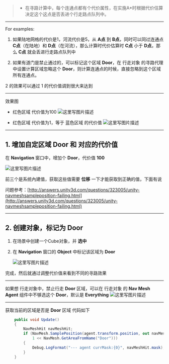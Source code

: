 > - 在寻路计算中，每个连通点都有个代价属性，在实施A*时根据代价估算决定这个这点是否丢进个行走路点队列中。

---
For examples:

1. 如果陆地网格的代价是1，河流代价是5，从 **A点** 到 **B点**，同时可以同过连通点 **C点**（在陆地）和 **D点**（在河流），那么计算时代价估算时 **C点** 小于 **D点**，那么 **C点** 就会丢进行走路点队列中

2. 如果有道门是禁止通过的，可以标记这个区域 **Door**，在 行走对象 的寻路代理中设置计算区域忽略这个 **Door**，则计算连通点的时候，直接忽略到这个区域所有连通点。

2  的效果可以通过 1 的代价值调到很大来达到

---
效果图

- 红色区域 代价值为100 
	![这里写图片描述](http://img.blog.csdn.net/20161015120408652)

- 红色区域 代价值为1，等于 蓝色区域 的代价值
	![这里写图片描述](http://img.blog.csdn.net/20161015120421512)

---
## 1. 增加自定区域 **Door** 和 对应的代价值
在 **Navigation** 窗口中，增加个 **Door**，代价值 **100**

![这里写图片描述](http://img.blog.csdn.net/20161015120802169)

前三个是系统內建值，获取这些值需要 **位移** 一下才能获取到正确的值，下面有说

问题参考：[http://answers.unity3d.com/questions/323005/unity-navmeshsampleposition-failing.html](http://answers.unity3d.com/questions/323005/unity-navmeshsampleposition-failing.html)

---
## 2. 创建对象，标记为 **Door**
1. 在场景中创建一个Cube对象，并 **选中**

2. 在 **Navigation** 窗口的 **Object** 中标记该区域为 **Door** 

	![这里写图片描述](http://img.blog.csdn.net/20161015121537266)

完成，然后就通过调整代价值来看到不同的寻路效果

---
如果想 行走对象中，禁止行走 **Door** 区域，可以在 行走对象 的 **Nav Mesh Agent** 组件中不够选这个 **Door**，默认是 **Everything**
![这里写图片描述](http://img.blog.csdn.net/20161015122023471)

---
获取当前的区域是否是 **Door** 区域
代码如下
```csharp
    public void Update()
    {
        NavMeshHit navMeshHit;
        if (NavMesh.SamplePosition(agent.transform.position, out navMeshHit, 0.8f,
            1 << NavMesh.GetAreaFromName("Door")))
        {
            Debug.LogFormat("--- agent currMask:{0}", navMeshHit.mask);
        }
    }
```
